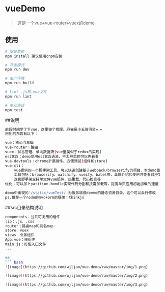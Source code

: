 # vueDemo

> 这是一个vue+vue-router+vuex的demo

## 使用

``` bash
# 安装依赖
npm install 建议使用cnpm安装

# 开发模式
npm run dev

# 生产环境
npm run build

# lint .js和.vue文件
npm run lint

# 单元测试
npm test
```
##说明

``` bash
前段时间学了下vue，这里做个梳理，麻雀虽小五脏俱全=.=
用到的东西有以下：

vue：核心与基础
vue-router：路由
vuex：状态管理、单向数据流(vue里类似于redux的实现)
es2015：demo使用es2015语法，不太熟悉的可以先看看
vue-devtools：chrome扩展插件，方便调试(组件和store)
vue-cli：
    vue提供的一个脚手架工具，可以快速创建基于webpack/browserify的项目，本demo使用browserify，
    工具包括：browserify、watchify、vueify、babel等，具体介绍和使用可查看对应文档。
    这套脚手架支持单文件vue组件、热重载、代码检查等
优化：可以加上patition-bundle实现代码分割和按需加载等，提高单页应用初始加载的速度

demo中出现的'/static/vueTest/'为服务端该demmo的静态资源目录，这个可以自行修改
ps.推荐一个node的mvc+orm的框架：thinkjs
```

##src目录结构说明

``` bash
components：公共可复用的组件
lib：.js、.css
router：路由map和别名map
store：vuex
views：业务组件
App.vue：根组件
main.js：打包入口文件
...

##
``` bash
![image](https://github.com/wjljan/vue-demo/raw/master/img/1.png)

![image](https://github.com/wjljan/vue-demo/raw/master/img/2.png)

![image](https://github.com/wjljan/vue-demo/raw/master/img/3.png)
